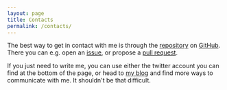 ```yaml
---
layout: page
title: Contacts
permalink: /contacts/
---
```


The best way to get in contact with me is through the
[repository](https://github.com/polettix/teepee/) on
[GitHub](https://github.com/). There you can e.g. open an
[issue](https://github.com/polettix/teepee/issues), or propose a [pull
request](https://github.com/polettix/teepee/pulls).


If you just need to write me, you can use either the twitter account you
can find at the bottom of the page, or head to [my
blog](http://blog.polettix.it/) and find more ways to communicate with
me. It shouldn't be that difficult.
